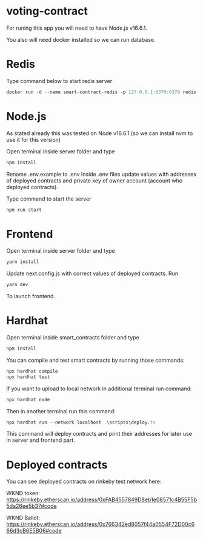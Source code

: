 # voting-contract

For runing this app you will need to have Node.js v16.6.1.

You also will need docker installed so we can run database.

# Redis
Type command below to start redis server
```javascript
docker run -d --name smart-contract-redis -p 127.0.0.1:6379:6379 redis
```

# Node.js 
As stated already this was tested on Node  v16.6.1 (so we can install nvm to use it for this version)

Open terminal inside server folder and type
```javascript
npm install
```
Rename .env.example  to .env
Inside .env files update values with addresses of deployed contracts and private key of owner account (account who deployed contracts).

Type command to start the server
```javascript
npm run start
```

# Frontend
Open terminal inside server folder and type
```javascript
yarn install
```
Update next.config.js with correct values of deployed contracts.
Run
```javascript
yarn dev
```
To launch frontend.

# Hardhat
Open terminal inside smart_contracts folder and type

```javascript
npm install
```

You can compile and test smart contracts by running those commands:
```javascript
npx hardhat compile
npx hardhat test
```
If you want to upload to local network in additional terminal run command:
```javascript
npx hardhat node
```
Then in another terminal run this command:
```javascript
npx hardhat run --network localhost .\scripts\deploy.ts
```
This command will deploy contracts and print their addresses for later use in server and frontend part.

# Deployed contracts
You can see deployed contracts on rinkeby test network here:

WKND token: https://rinkeby.etherscan.io/address/0xFAB4557849D8eb1e08571c4B55F5b5da26ee5b37#code

WKND Ballot: https://rinkeby.etherscan.io/address/0x766342ed8057f44a0554F72D00c666d3cB6E5B06#code

